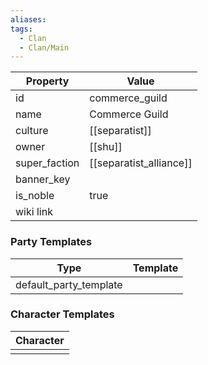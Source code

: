 ```yaml
---
aliases: 
tags:
  - Clan
  - Clan/Main
---
```


| Property      | Value                   |
| ------------- | ----------------------- |
| id            | commerce_guild          |
| name          | Commerce Guild          |
| culture       | [[separatist]]          |
| owner         | [[shu]]                 |
| super_faction | [[separatist_alliance]] |
| banner_key    |                         |
| is_noble      | true                    |
| wiki link     |                         |

### Party Templates
| Type                   | Template |
| ---------------------- | -------- |
| default_party_template |          |

### Character Templates
| Character |
| :-------: |
|           |